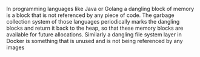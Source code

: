 In programming languages like Java or Golang a dangling block of memory is a block that is not referenced by any piece of code. The garbage collection system of those languages periodically marks the dangling blocks and return it back to the heap, so that these memory blocks are available for future allocations. Similarly a dangling file system layer in Docker is something that is unused and is not being referenced by any images
